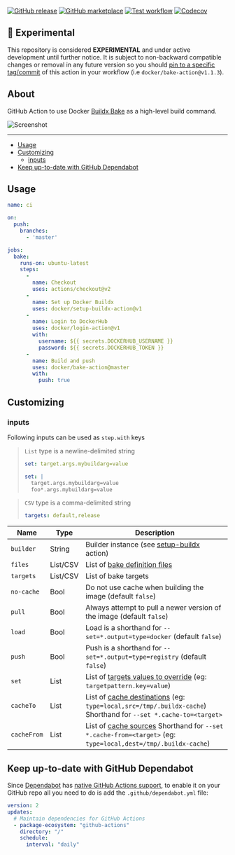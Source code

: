 [![GitHub release](https://img.shields.io/github/release/docker/bake-action.svg?style=flat-square)](https://github.com/docker/bake-action/releases/latest)
[![GitHub marketplace](https://img.shields.io/badge/marketplace-docker--buildx--bake-blue?logo=github&style=flat-square)](https://github.com/marketplace/actions/docker-buildx-bake)
[![Test workflow](https://img.shields.io/github/workflow/status/docker/bake-action/test?label=test&logo=github&style=flat-square)](https://github.com/docker/bake-action/actions?workflow=test)
[![Codecov](https://img.shields.io/codecov/c/github/docker/bake-action?logo=codecov&style=flat-square)](https://codecov.io/gh/docker/bake-action)

## :test_tube: Experimental

This repository is considered **EXPERIMENTAL** and under active development until further notice. It is subject to
non-backward compatible changes or removal in any future version so you should [pin to a specific tag/commit](https://docs.github.com/en/actions/creating-actions/about-actions#using-tags-for-release-management)
of  this action in your workflow (i.e `docker/bake-action@v1.1.3`).

## About

GitHub Action to use Docker [Buildx Bake](https://github.com/docker/buildx/blob/master/docs/reference/buildx_bake.md)
as a high-level build command.

![Screenshot](.github/bake-action.png)

___

* [Usage](#usage)
* [Customizing](#customizing)
  * [inputs](#inputs)
* [Keep up-to-date with GitHub Dependabot](#keep-up-to-date-with-github-dependabot)

## Usage

```yaml
name: ci

on:
  push:
    branches:
      - 'master'

jobs:
  bake:
    runs-on: ubuntu-latest
    steps:
      -
        name: Checkout
        uses: actions/checkout@v2
      -
        name: Set up Docker Buildx
        uses: docker/setup-buildx-action@v1
      -
        name: Login to DockerHub
        uses: docker/login-action@v1 
        with:
          username: ${{ secrets.DOCKERHUB_USERNAME }}
          password: ${{ secrets.DOCKERHUB_TOKEN }}
      -
        name: Build and push
        uses: docker/bake-action@master
        with:
          push: true
```

## Customizing

### inputs

Following inputs can be used as `step.with` keys

> `List` type is a newline-delimited string
> ```yaml
> set: target.args.mybuildarg=value
> ```
> ```yaml
> set: |
>   target.args.mybuildarg=value
>   foo*.args.mybuildarg=value
> ```

> `CSV` type is a comma-delimited string
> ```yaml
> targets: default,release
> ```

| Name             | Type     | Description                        |
|------------------|----------|------------------------------------|
| `builder`        | String   | Builder instance (see [setup-buildx](https://github.com/docker/setup-buildx-action) action) |
| `files`          | List/CSV | List of [bake definition files](https://github.com/docker/buildx/blob/master/docs/reference/buildx_bake.md#file) |
| `targets`        | List/CSV | List of bake targets |
| `no-cache`       | Bool     | Do not use cache when building the image (default `false`) |
| `pull`           | Bool     | Always attempt to pull a newer version of the image (default `false`) |
| `load`           | Bool     | Load is a shorthand for `--set=*.output=type=docker` (default `false`) |
| `push`           | Bool     | Push is a shorthand for `--set=*.output=type=registry` (default `false`) |
| `set`            | List     | List of [targets values to override](https://github.com/docker/buildx/blob/master/docs/reference/buildx_bake.md#set) (eg: `targetpattern.key=value`) |
| `cacheTo`       | List     | List of [cache destinations](https://github.com/docker/buildx/blob/master/docs/reference/buildx_build.md#cache-to) (eg: `type=local,src=/tmp/.buildx-cache`) Shorthand for `--set *.cache-to=<target>` |
| `cacheFrom`      | List     | List of [cache sources](https://github.com/docker/buildx/blob/master/docs/reference/buildx_build.md#cache-from) Shorthand for `--set *.cache-from=<target>` (eg: `type=local,dest=/tmp/.buildx-cache`) |

## Keep up-to-date with GitHub Dependabot

Since [Dependabot](https://docs.github.com/en/github/administering-a-repository/keeping-your-actions-up-to-date-with-github-dependabot)
has [native GitHub Actions support](https://docs.github.com/en/github/administering-a-repository/configuration-options-for-dependency-updates#package-ecosystem),
to enable it on your GitHub repo all you need to do is add the `.github/dependabot.yml` file:

```yaml
version: 2
updates:
  # Maintain dependencies for GitHub Actions
  - package-ecosystem: "github-actions"
    directory: "/"
    schedule:
      interval: "daily"
```
